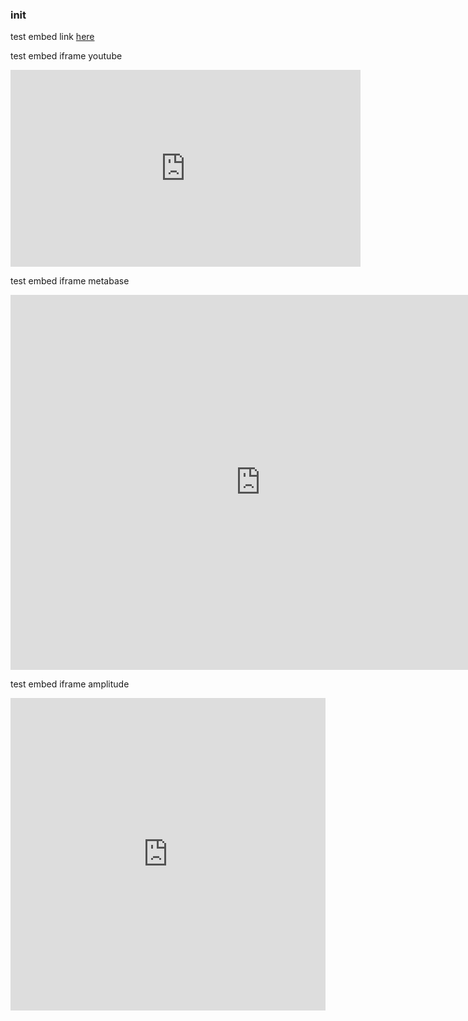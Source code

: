 ### init

test embed link [here](https://google.com)

test embed iframe youtube

<iframe width="560" height="315" src="https://www.youtube.com/embed/VsZkSFcF-m4" title="YouTube video player" frameborder="0" allow="accelerometer; autoplay; clipboard-write; encrypted-media; gyroscope; picture-in-picture; web-share" allowfullscreen></iframe>

test embed iframe metabase
<iframe
    src="http://lumos.otoklix.com/public/dashboard/70266ade-03b6-408b-bfda-6f5fc05b1811"
    frameborder="0"
    width="800"
    height="600"
    allowtransparency
></iframe>

test embed iframe amplitude
<iframe class="frame"
  src="https://analytics.amplitude.com/share/embed/69576f98-6084-421f-9717-56864205d40d"
  frameBorder="0" width="100%" height="500">
</iframe>
